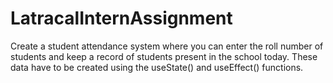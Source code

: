 # LatracalInternAssignment
Create a student attendance system where you can enter the roll number of students and keep a record of students present in the school today. These data have to be created using the useState() and useEffect() functions. 
